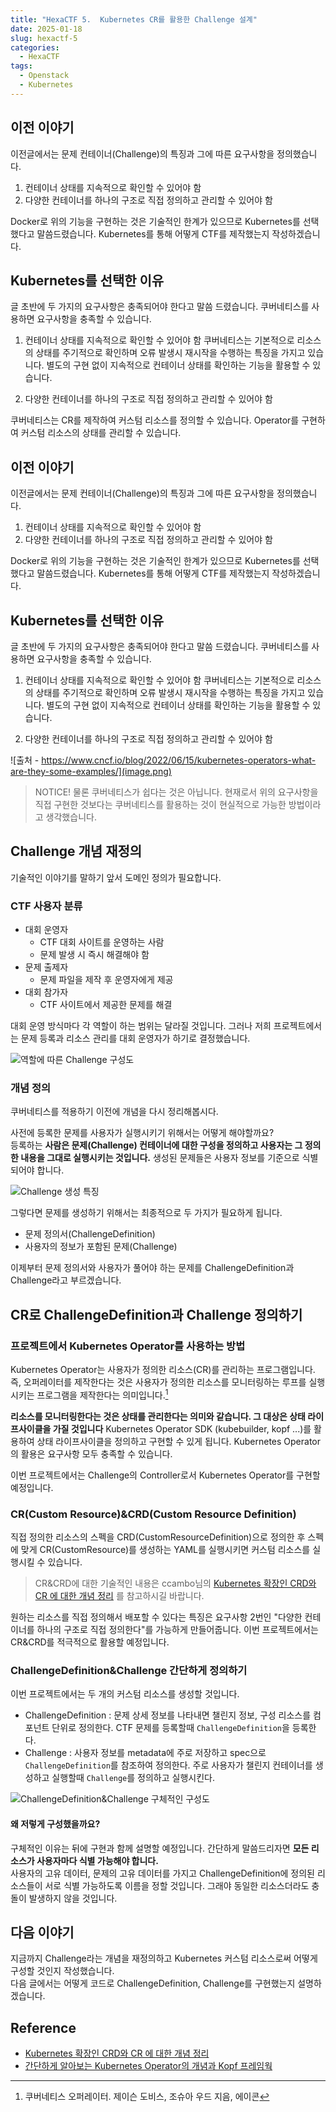 ```yaml
---
title: "HexaCTF 5.  Kubernetes CR를 활용한 Challenge 설계"
date: 2025-01-18
slug: hexactf-5
categories:
  - HexaCTF
tags:
  - Openstack
  - Kubernetes
---
```


## 이전 이야기 

이전글에서는 문제 컨테이너(Challenge)의 특징과 그에 따른 요구사항을 정의했습니다. 
1. 컨테이너 상태를 지속적으로 확인할 수 있어야 함
2. 다양한 컨테이너를 하나의 구조로 직접 정의하고 관리할 수 있어야 함

Docker로 위의 기능을 구현하는 것은 기술적인 한계가 있으므로 Kubernetes를 선택했다고 말씀드렸습니다. Kubernetes를 통해 어떻게 CTF를 제작했는지 작성하겠습니다. 


## Kubernetes를 선택한 이유
글 초반에 두 가지의 요구사항은 충족되어야 한다고 말씀 드렸습니다. 쿠버네티스를 사용하면 요구사항을 충족할 수 있습니다. 

1. 컨테이너 상태를 지속적으로 확인할 수 있어야 함
쿠버네티스는 기본적으로 리소스의 상태를 주기적으로 확인하며 오류 발생시 재시작을 수행하는 특징을 가지고 있습니다. 별도의 구현 없이 지속적으로 컨테이너 상태를 확인하는 기능을 활용할 수 있습니다. 

2.  다양한 컨테이너를 하나의 구조로 직접 정의하고 관리할 수 있어야 함 

쿠버네티스는 CR를 제작하여 커스텀 리소스를 정의할 수 있습니다. Operator를 구현하여 커스텀 리소스의 상태를 관리할 수 있습니다.

## 이전 이야기 
이전글에서는 문제 컨테이너(Challenge)의 특징과 그에 따른 요구사항을 정의했습니다. 
1. 컨테이너 상태를 지속적으로 확인할 수 있어야 함
2. 다양한 컨테이너를 하나의 구조로 직접 정의하고 관리할 수 있어야 함

Docker로 위의 기능을 구현하는 것은 기술적인 한계가 있으므로 Kubernetes를 선택했다고 말씀드렸습니다. Kubernetes를 통해 어떻게 CTF를 제작했는지 작성하겠습니다. 


## Kubernetes를 선택한 이유
글 초반에 두 가지의 요구사항은 충족되어야 한다고 말씀 드렸습니다. 쿠버네티스를 사용하면 요구사항을 충족할 수 있습니다. 

1. 컨테이너 상태를 지속적으로 확인할 수 있어야 함
쿠버네티스는 기본적으로 리소스의 상태를 주기적으로 확인하며 오류 발생시 재시작을 수행하는 특징을 가지고 있습니다. 별도의 구현 없이 지속적으로 컨테이너 상태를 확인하는 기능을 활용할 수 있습니다. 

2.  다양한 컨테이너를 하나의 구조로 직접 정의하고 관리할 수 있어야 함 

![출처 - https://www.cncf.io/blog/2022/06/15/kubernetes-operators-what-are-they-some-examples/](image.png)

> NOTICE!
> 물론 쿠버네티스가 쉽다는 것은 아닙니다. 현재로서 위의 요구사항을 직접 구현한 것보다는 쿠버네티스를 활용하는 것이 현실적으로 가능한 방법이라고 생각했습니다. 


## Challenge 개념 재정의 
기술적인 이야기를 말하기 앞서 도메인 정의가 필요합니다. 

### CTF 사용자 분류
- 대회 운영자
	- CTF 대회 사이트를 운영하는 사람
	- 문제 발생 시 즉시 해결해야 함 
- 문제 출제자
	- 문제 파일을 제작 후 운영자에게 제공
- 대회 참가자
	- CTF 사이트에서 제공한 문제를 해결 

대회 운영 방식마다 각 역할이 하는 범위는 달라질 것입니다. 그러나 저희 프로젝트에서는 문제 등록과 리소스 관리를 대회 운영자가 하기로 결정했습니다. 

![역할에 따른 Challenge 구성도](image-1.png)

### 개념 정의 
쿠버네티스를 적용하기 이전에 개념을 다시 정리해봅시다.

사전에 등록한 문제를 사용자가 실행시키기 위해서는 어떻게 해야할까요?  
등록하는 **사람은 문제(Challenge) 컨테이너에 대한 구성을 정의하고 사용자는 그 정의한 내용을 그대로 실행시키는 것입니다.** 생성된 문제들은 사용자 정보를 기준으로 식별되어야 합니다.

![Challenge 생성 특징](image-2.png)

그렇다면 문제를 생성하기 위해서는 최종적으로 두 가지가 필요하게 됩니다. 
- 문제 정의서(ChallengeDefinition)
- 사용자의 정보가 포함된 문제(Challenge)

이제부터 문제 정의서와 사용자가 풀어야 하는 문제를 ChallengeDefinition과 Challenge라고 부르겠습니다. 


## CR로 ChallengeDefinition과 Challenge 정의하기 
### 프로젝트에서 Kubernetes Operator를 사용하는 방법
Kubernetes Operator는 사용자가 정의한 리소스(CR)를 관리하는 프로그램입니다. 즉, 오퍼레이터를 제작한다는 것은 사용자가 정의한 리소스를 모니터링하는 루프를 실행시키는 프로그램을 제작한다는 의미입니다.[^1]

**리소스를 모니터링한다는 것은 상태를 관리한다는 의미와 같습니다. 그 대상은 상태 라이프사이클을 가질 것입니다** Kubernetes Operator SDK (kubebuilder, kopf ...)를 활용하여 상태 라이프사이클을 정의하고 구현할 수 있게 됩니다. Kubernetes Operator의 활용은 요구사항 모두 충족할 수 있습니다. 

이번 프로젝트에서는 Challenge의 Controller로서 Kubernetes Operator를 구현할 예정입니다.

### CR(Custom Resource)&CRD(Custom Resource Definition)
직접 정의한 리소스의 스펙을 CRD(CustomResourceDefinition)으로 정의한 후 스펙에 맞게 CR(CustomResource)를 생성하는 YAML를 실행시키면 커스텀 리소스를 실행시킬 수 있습니다. 

>  CR&CRD에 대한 기술적인 내용은 ccambo님의  [Kubernetes 확장인 CRD와 CR 에 대한 개념 정리](https://ccambo.tistory.com/entry/Kubernetes-%ED%99%95%EC%9E%A5%EC%9D%B8-CRD%EC%99%80-CR-%EC%97%90-%EB%8C%80%ED%95%9C-%EA%B0%9C%EB%85%90-%EC%A0%95%EB%A6%AC) 를 참고하시길 바랍니다. 

원하는 리소스를 직접 정의해서 배포할 수 있다는 특징은 요구사항 2번인 "다양한 컨테이너를 하나의 구조로 직접 정의한다"를 가능하게 만들어줍니다. 
이번 프로젝트에서는 CR&CRD를 적극적으로 활용할 예정입니다. 

### ChallengeDefinition&Challenge 간단하게 정의하기 
이번 프로젝트에서는 두 개의 커스텀 리소스를 생성할 것입니다.

- ChallengeDefinition : 문제 상세 정보를 나타내면 챌린지 정보, 구성 리소스를 컴포넌트 단위로 정의한다. CTF 문제를 등록할때 `ChallengeDefinition`을 등록한다.
- Challenge : 사용자 정보를 metadata에 주로 저장하고 spec으로 `ChallengeDefinition`를 참조하여 정의한다. 주로 사용자가 챌린지 컨테이너를 생성하고 실행할때 `Challenge`를 정의하고 실행시킨다. 

![ChallengeDefinition&Challenge 구체적인 구성도](image-3.png)


#### 왜 저렇게 구성했을까요? 
구체적인 이유는 뒤에 구현과 함께 설명할 예정입니다. 간단하게 말씀드리자면 **모든 리소스가 사용자마다 식별 가능해야 합니다.**   
사용자의 고유 데이터, 문제의 고유 데이터를 가지고 ChallengeDefinition에 정의된 리소스들이 서로 식별 가능하도록 이름을 정할 것입니다. 그래야 동일한 리소스더라도 충돌이 발생하지 않을 것입니다. 

## 다음 이야기
지금까지 Challenge라는 개념을 재정의하고 Kubernetes 커스텀 리소스로써 어떻게 구성할 것인지 작성했습니다.   
다음 글에서는 어떻게 코드로 ChallengeDefinition, Challenge를 구현했는지 설명하겠습니다. 

## Reference
- [Kubernetes 확장인 CRD와 CR 에 대한 개념 정리](https://ccambo.tistory.com/entry/Kubernetes-%ED%99%95%EC%9E%A5%EC%9D%B8-CRD%EC%99%80-CR-%EC%97%90-%EB%8C%80%ED%95%9C-%EA%B0%9C%EB%85%90-%EC%A0%95%EB%A6%AC)
- [간단하게 알아보는 Kubernetes Operator의 개념과 Kopf 프레임웍](https://bcho.tistory.com/1391)

[^1]: 쿠버네티스 오퍼레이터. 제이슨 도비스, 조슈아 우드 지음, 에이콘
